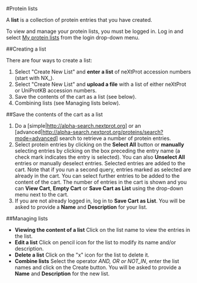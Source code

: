 #Protein lists

A **list** is a collection of protein entries that you have created. 

To view and manage your protein lists, you must be logged in. Log in and select [My protein lists](http://alpha-search.nextprot.org/user/protein/lists) from the login drop-down menu.


##Creating a list

There are four ways to create a list:

1. Select "Create New List" and **enter a list** of neXtProt accession numbers (start with NX_). 
2. Select "Create New List" and **upload a file** with a list of either neXtProt or UniProtKB accession numbers.
3. Save the contents of the cart as a list (see below).
4. Combining lists (see Managing lists below).

##Save the contents of the cart as a list

1. Do a [simple|http://alpha-search.nextprot.org] or an [advanced|http://alpha-search.nextprot.org/proteins/search?mode=advanced] search to retrieve a number of protein entries.
2. Select protein entries by clicking on the **Select All** button or **manually** selecting entries by clicking on the box preceding the entry name (a check mark indicates the entry is selected). You can also **Unselect All** entries or manually deselect entries. Selected entries are added to the cart. Note that if you run a second query, entries marked as selected are already in the cart. You can select further entries to be added to the content of the cart. The number of entries in the cart is shown and you can **View Cart**, **Empty Cart** or **Save Cart as List** using the drop-down menu next to the cart. 
3. If you are not already logged in, log in to **Save Cart as List**. You will be asked to provide a **Name** and **Description** for your list.

##Managing lists

* **Viewing the content of a list** Click on the list name to view the entries in the list. 
* **Edit a list** Click on pencil icon for the list to modify its name and/or description.
* **Delete a list** Click on the "x" icon for the list to delete it.
* **Combine lists** Select the operator _AND, OR or NOT\_IN_, enter the list names and click on the Create button. You will be asked to provide a **Name** and **Description** for the new list.
 
